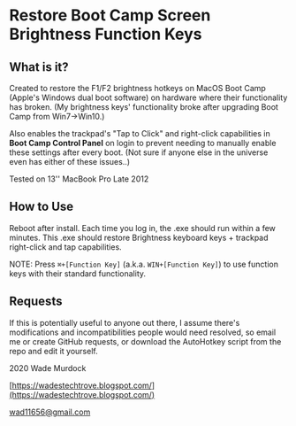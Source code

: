 # Restore Boot Camp Screen Brightness Function Keys

## What is it? ##

Created to restore the F1/F2 brightness hotkeys on MacOS Boot Camp (Apple&#39;s Windows dual boot software) on hardware where their functionality has broken. (My brightness keys&#39; functionality broke after upgrading Boot Camp from Win7→Win10.)

Also enables the trackpad&#39;s &quot;Tap to Click&quot; and right-click capabilities in **Boot Camp Control Panel** on login to prevent needing to manually enable these settings after every boot. (Not sure if anyone else in the universe even has either of these issues..)

Tested on 13&#39;&#39; MacBook Pro Late 2012

## How to Use ##

Reboot after install. Each time you log in, the .exe should run within a few minutes. This .exe should restore Brightness keyboard keys + trackpad right-click and tap capabilities.

NOTE: Press `⌘+[Function Key]` (a.k.a. `WIN+[Function Key]`) to use function keys with their standard functionality.

## Requests ##

If this is potentially useful to anyone out there, I assume there&#39;s modifications and incompatibilities people would need resolved, so email me or create GitHub requests, or download the AutoHotkey script from the repo and edit it yourself.


2020 Wade Murdock

[https://wadestechtrove.blogspot.com/](https://wadestechtrove.blogspot.com/)

wad11656@gmail.com
